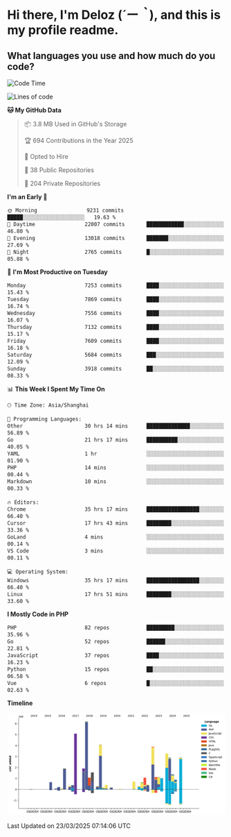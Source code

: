 # **Hi there, I'm Deloz (*´ー｀*), and this is my profile readme.**

## **What languages you use and how much do you code?**

<!--START_SECTION:waka-->
![Code Time](http://img.shields.io/badge/Code%20Time-5%2C965%20hrs%2013%20mins-blue)

![Lines of code](https://img.shields.io/badge/From%20Hello%20World%20I%27ve%20Written-45.9%20million%20lines%20of%20code-blue)

**🐱 My GitHub Data** 

> 📦 3.8 MB Used in GitHub's Storage 
 > 
> 🏆 694 Contributions in the Year 2025
 > 
> 💼 Opted to Hire
 > 
> 📜 38 Public Repositories 
 > 
> 🔑 204 Private Repositories 
 > 
**I'm an Early 🐤** 

```text
🌞 Morning                9231 commits        █████░░░░░░░░░░░░░░░░░░░░   19.63 % 
🌆 Daytime                22007 commits       ████████████░░░░░░░░░░░░░   46.80 % 
🌃 Evening                13018 commits       ███████░░░░░░░░░░░░░░░░░░   27.69 % 
🌙 Night                  2765 commits        █░░░░░░░░░░░░░░░░░░░░░░░░   05.88 % 
```
📅 **I'm Most Productive on Tuesday** 

```text
Monday                   7253 commits        ████░░░░░░░░░░░░░░░░░░░░░   15.43 % 
Tuesday                  7869 commits        ████░░░░░░░░░░░░░░░░░░░░░   16.74 % 
Wednesday                7556 commits        ████░░░░░░░░░░░░░░░░░░░░░   16.07 % 
Thursday                 7132 commits        ████░░░░░░░░░░░░░░░░░░░░░   15.17 % 
Friday                   7609 commits        ████░░░░░░░░░░░░░░░░░░░░░   16.18 % 
Saturday                 5684 commits        ███░░░░░░░░░░░░░░░░░░░░░░   12.09 % 
Sunday                   3918 commits        ██░░░░░░░░░░░░░░░░░░░░░░░   08.33 % 
```


📊 **This Week I Spent My Time On** 

```text
🕑︎ Time Zone: Asia/Shanghai

💬 Programming Languages: 
Other                    30 hrs 14 mins      ██████████████░░░░░░░░░░░   56.89 % 
Go                       21 hrs 17 mins      ██████████░░░░░░░░░░░░░░░   40.05 % 
YAML                     1 hr                ░░░░░░░░░░░░░░░░░░░░░░░░░   01.90 % 
PHP                      14 mins             ░░░░░░░░░░░░░░░░░░░░░░░░░   00.44 % 
Markdown                 10 mins             ░░░░░░░░░░░░░░░░░░░░░░░░░   00.33 % 

🔥 Editors: 
Chrome                   35 hrs 17 mins      █████████████████░░░░░░░░   66.40 % 
Cursor                   17 hrs 43 mins      ████████░░░░░░░░░░░░░░░░░   33.36 % 
GoLand                   4 mins              ░░░░░░░░░░░░░░░░░░░░░░░░░   00.14 % 
VS Code                  3 mins              ░░░░░░░░░░░░░░░░░░░░░░░░░   00.11 % 

💻 Operating System: 
Windows                  35 hrs 17 mins      █████████████████░░░░░░░░   66.40 % 
Linux                    17 hrs 51 mins      ████████░░░░░░░░░░░░░░░░░   33.60 % 
```

**I Mostly Code in PHP** 

```text
PHP                      82 repos            █████████░░░░░░░░░░░░░░░░   35.96 % 
Go                       52 repos            ██████░░░░░░░░░░░░░░░░░░░   22.81 % 
JavaScript               37 repos            ████░░░░░░░░░░░░░░░░░░░░░   16.23 % 
Python                   15 repos            ██░░░░░░░░░░░░░░░░░░░░░░░   06.58 % 
Vue                      6 repos             █░░░░░░░░░░░░░░░░░░░░░░░░   02.63 % 
```



**Timeline**

![Lines of Code chart](https://raw.githubusercontent.com/deloz/deloz/main/assets/bar_graph.png)


 Last Updated on 23/03/2025 07:14:06 UTC
<!--END_SECTION:waka-->

